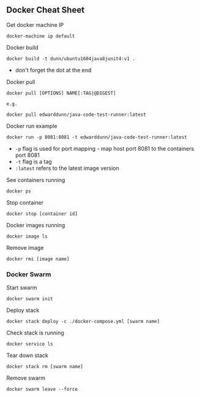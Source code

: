 ## Docker Cheat Sheet

Get docker machine IP
```
docker-machine ip default
```
Docker build
```
docker build -t dunn/ubuntu1604java8junit4:v1 .
```
- don't forget the dot at the end

Docker pull
```
docker pull [OPTIONS] NAME[:TAG|@DIGEST]

e.g. 

docker pull edwarddunn/java-code-test-runner:latest
```

Docker run example 
```
docker run -p 8081:8081 -t edwarddunn/java-code-test-runner:latest
```
- ```-p``` flag is used for port mapping - map host port 8081 to the containers port 8081
- ```-t``` flag is a tag
- ```:latest``` refers to the latest image version

See containers running
```
docker ps
```
Stop container
```
docker stop [container id]
```

Docker images running
```
docker image ls
```

Remove image
```
docker rmi [image name]
```

### Docker Swarm

Start swarm
```
docker swarm init
```
Deploy stack
```
docker stack deploy -c ./docker-compose.yml [swarm name]
```
Check stack is running
```
docker service ls
```
Tear down stack
```
docker stack rm [swarm name]
```
Remove swarm
```
docker swarm leave --force
